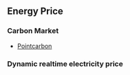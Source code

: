 Energy Price
---

### Carbon Market
- [Pointcarbon](../traces/PointCarbon.md)

### Dynamic realtime electricity price
